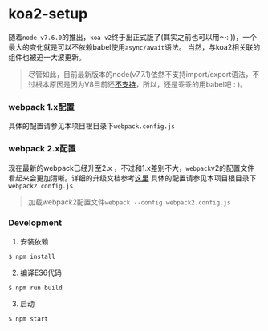# koa2-setup
随着`node v7.6.0`的推出，`koa v2`终于出正式版了(其实之前也可以用～: ))，一个最大的变化就是可以不依赖babel使用`async/await`语法。
当然，与koa2相关联的组件也被迫一大波更新。
> 尽管如此，目前最新版本的node(v7.7.1)依然不支持import/export语法，不过根本原因是因为V8目前还[不支持](https://github.com/nodejs/help/issues/53)，所以，还是乖乖的用babel吧 : )。

### webpack 1.x配置
具体的配置请参见本项目根目录下`webpack.config.js`


### webpack 2.x配置
现在最新的webpack已经升至2.x ，不过和1.x差别不大，`webpack`v2的配置文件看起来会更加清晰。详细的升级文档参考[这里](https://webpack.js.org/guides/migrating/)
具体的配置请参见本项目根目录下`webpack2.config.js`

> 加载webpack2配置文件`webpack --config webpack2.config.js`

### Development
1. 安装依赖
```
$ npm install
```

2. 编译ES6代码
```
$ npm run build 
```

3. 启动
```
$ npm start
```
